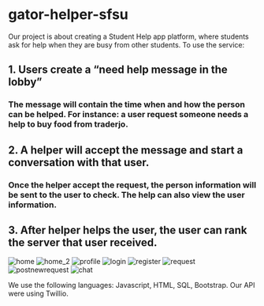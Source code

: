 # gator-helper-sfsu

Our project is about creating a Student Help app platform, where students ask for help when they are busy from other students. To use the service:

## 1. Users create a “need help message in the lobby”
### The message will contain the time when and how the person can be helped. For instance:  a user request someone needs a help to buy food from traderjo.

## 2. A helper will accept the message and start a conversation with that user.
### Once the helper accept the request, the person information will be sent to the user to check. The help can also view the user information.

## 3. After helper helps the user, the user can rank the server that user received. 



![home](https://user-images.githubusercontent.com/26285751/37569534-fee5b704-2aa0-11e8-92a3-006de73daf7a.png)
![home_2](https://user-images.githubusercontent.com/26285751/37569535-fefae1c4-2aa0-11e8-8842-eb88ad7596e7.png)
![profile](https://user-images.githubusercontent.com/26285751/37569536-ff0e7946-2aa0-11e8-948e-941b86f60514.png)
![login](https://user-images.githubusercontent.com/26285751/37569537-ff28f492-2aa0-11e8-87ba-5440c125b83b.png)
![register](https://user-images.githubusercontent.com/26285751/37569538-ff3c263e-2aa0-11e8-853f-fe1dc2f40eb5.png)
![request](https://user-images.githubusercontent.com/26285751/37569539-ff4f99f8-2aa0-11e8-9795-4724160d7a4a.png)
![postnewrequest](https://user-images.githubusercontent.com/26285751/37569540-ff637810-2aa0-11e8-87a4-7b7c663d6624.png)
![chat](https://user-images.githubusercontent.com/26285751/37569541-ff7a58be-2aa0-11e8-88a6-9cf8237e4eaf.png)

We use the following languages: Javascript, HTML, SQL, Bootstrap. Our API were using Twillio. 

